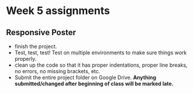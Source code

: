 # Week 5 assignments

## Responsive Poster
- finish the project.
- Test, test, test! Test on multiple environments to make sure things work properly.
- clean up the code so that it has proper indentations, proper line breaks, no errors, no missing brackets, etc.
- Submit the entire project folder on Google Drive. **Anything submitted/changed after beginning of class will be marked late.**

